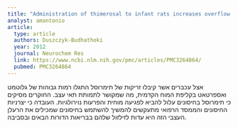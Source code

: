 ```yaml
---
title: "Administration of thimerosal to infant rats increases overflow of glutamate and aspartate in the prefrontal cortex: protective role of dehydroepiandrosterone sulfate"
analyst: amantonio
article:
  type: article
  authors: Duszczyk-Budhathoki
  year: 2012
  journal: Neurochem Res
  link: https://www.ncbi.nlm.nih.gov/pmc/articles/PMC3264864/
  pubmed: PMC3264864
---
```


אצל עכברים אשר קיבלו זריקות של תימרוסל התגלו רמות גבוהות של גלוטמט ואספרטאט בקליפת המוח הקדמית, מה שמקושר לתמותת תאי עצב.
החוקרים מסיקים כי תימרוסל בחיסונים עלול להביא לפגיעה מוחית והפרעות נוירולגיות. העובדה כי יצרניות החיסונים והממסד הרפואי מתעקשים להמשיך להשתמש בחיסונים שמכילים את הרעלן העצבי הזה היא עדות לזילזול שלהם בבריאות הדורות הבאים ובסביבה.
